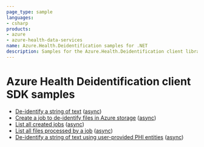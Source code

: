 ```yaml
---
page_type: sample
languages:
- csharp
products:
- azure
- azure-health-data-services
name: Azure.Health.Deidentification samples for .NET
description: Samples for the Azure.Health.Deidentification client library
---
```


# Azure Health Deidentification client SDK samples

 - [De-identify a string of text](https://github.com/Azure/azure-sdk-for-net/blob/main/sdk/healthdataaiservices/Azure.Health.Deidentification/samples/Sample1_HelloWorld.md) ([async](https://github.com/Azure/azure-sdk-for-net/blob/main/sdk/healthdataaiservices/Azure.Health.Deidentification/samples/Sample1_HelloWorldAsync.md))
 - [Create a job to de-identify files in Azure storage](https://github.com/Azure/azure-sdk-for-net/blob/main/sdk/healthdataaiservices/Azure.Health.Deidentification/samples/Sample2_CreateJob.md) ([async](https://github.com/Azure/azure-sdk-for-net/blob/main/sdk/healthdataaiservices/Azure.Health.Deidentification/samples/Sample2_CreateJobAsync.md))
 - [List all created jobs](https://github.com/Azure/azure-sdk-for-net/blob/main/sdk/healthdataaiservices/Azure.Health.Deidentification/samples/Sample3_ListJobs.md) ([async](https://github.com/Azure/azure-sdk-for-net/blob/main/sdk/healthdataaiservices/Azure.Health.Deidentification/samples/Sample3_ListJobsAsync.md))
 - [List all files processed by a job](https://github.com/Azure/azure-sdk-for-net/blob/main/sdk/healthdataaiservices/Azure.Health.Deidentification/samples/Sample4_ListCompletedFiles.md) ([async](https://github.com/Azure/azure-sdk-for-net/blob/main/sdk/healthdataaiservices/Azure.Health.Deidentification/samples/Sample4_ListCompletedFilesAsync.md))
 - [De-identify a string of text using user-provided PHI entities](https://github.com/Azure/azure-sdk-for-net/blob/main/sdk/healthdataaiservices/Azure.Health.Deidentification/samples/Sample5_SurrogateOnly.md) ([async](https://github.com/Azure/azure-sdk-for-net/blob/main/sdk/healthdataaiservices/Azure.Health.Deidentification/samples/Sample5_SurrogateOnlyAsync.md))

